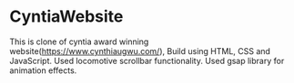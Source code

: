 # CyntiaWebsite
This is clone of cyntia award winning website(https://www.cynthiaugwu.com/),
Build using HTML, CSS and JavaScript.
Used locomotive scrollbar functionality.
Used gsap library for animation effects.
